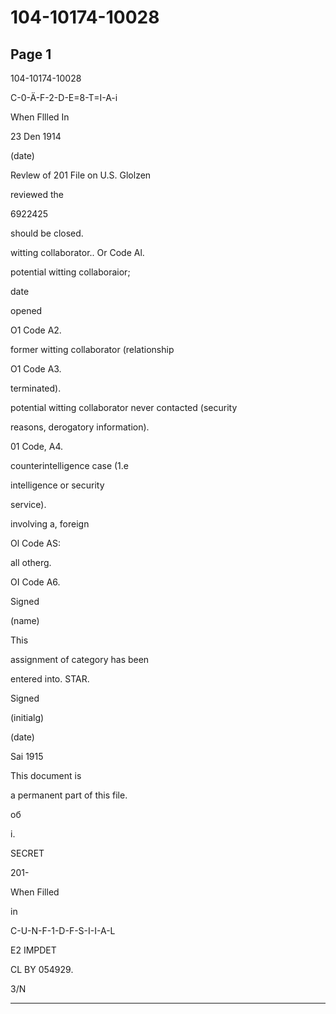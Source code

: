 # 104-10174-10028

## Page 1

104-10174-10028

C-0-Ä-F-2-D-E=8-T=I-A-i

When Fllled In

23 Den 1914

(date)

Revlew of 201 File on U.S. Glolzen

reviewed the

6922425

should be closed.

witting collaborator.. Or Code Al.

potential witting collaboraior;

date

opened

O1 Code A2.

former witting collaborator (relationship

O1 Code A3.

terminated).

potential witting collaborator never contacted (security

reasons, derogatory information).

01 Code, A4.

counterintelligence case (1.e

intelligence or security

service).

involving a, foreign

Ol Code AS:

all otherg.

OI Code A6.

Signed

(name)

This

assignment of category has been

entered into. STAR.

Signed

(initialg)

(date)

Sai 1915

This document is

a permanent part of this file.

об

i.

SECRET

201-

When Filled

in

C-U-N-F-1-D-F-S-I-I-A-L

E2 IMPDET

CL BY 054929.

3/N

---

